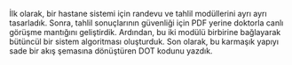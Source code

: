 İlk olarak, bir hastane sistemi için randevu ve tahlil modüllerini ayrı ayrı tasarladık. Sonra, tahlil sonuçlarının güvenliği için PDF yerine doktorla canlı görüşme    mantığını geliştirdik. Ardından, bu iki modülü birbirine bağlayarak bütüncül bir sistem algoritması oluşturduk. Son olarak, bu karmaşık yapıyı sade bir akış şemasına dönüştüren DOT kodunu yazdık.
 

